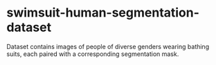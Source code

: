 # swimsuit-human-segmentation-dataset
Dataset contains images of people of diverse genders wearing bathing suits, each paired with a corresponding segmentation mask.
